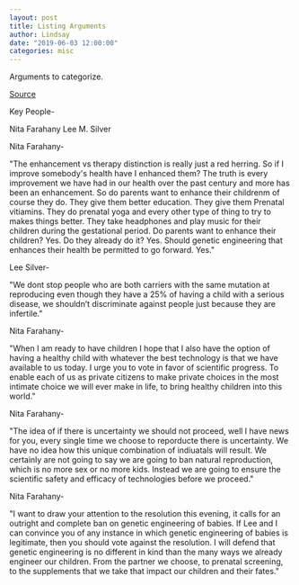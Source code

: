 ```yaml
---
layout: post
title: Listing Arguments
author: Lindsay
date: "2019-06-03 12:00:00"
categories: misc
---
```


Arguments to categorize.

[Source](https://www.youtube.com/watch?v=fEn7XOr34Zo&t=5504s)

Key People-

Nita Farahany
Lee M. Silver

Nita Farahany-

"The enhancement vs therapy distinction is really just a red herring. So if I improve somebody's health have I enhanced them? The truth is every improvement we have had in our health over the past century and more has been an enhancement. So do parents want to enhance their childrenm of course they do. They give them better education. They give them Prenatal vitiamins. They do prenatal yoga and every other type of thing to try to makes things better. They take headphones and play music for their children during the gestational period. Do parents want to enhance their children? Yes. Do they already do it? Yes. Should genetic engineering that enhances their health be permitted to go forward. Yes."

Lee Silver-

"We dont stop people who are both carriers with the same mutation at reproducing even though they have a 25% of having a child with a serious disease, we shouldn’t discriminate against people just because they are infertile."

Nita Farahany-

"When I am ready to have children I hope that I also have the option of having a healthy child with whatever the best technology is that we have available to us today.
I urge you to vote in favor of scientific progress. To enable each of us as private citizens to make private choices in the most intimate choice we will ever make in life, to bring healthy children into this world."

Nita Farahany-

"The idea of if there is uncertainty we should not proceed, well I have news for you, every single time we choose to reporducte there is uncertainty. We have no idea how this unique combination of indiuatals will result. We certainly are not going to say we are going to ban natural reproduction, which is no more sex or no more kids.
Instead we are going to ensure the scientific safety and efficacy of technologies before we proceed."

Nita Farahany-

"I want to draw your attention to the resolution this evening, it calls for an outright and complete ban on genetic engineering of babies. If Lee and I can convince you of any instance in which genetic engineering of babies is legitimate, then you should vote against the resolution. I will defend that genetic engineering is no different in kind than the many ways we already engineer our children. From the partner we choose, to prenatal screening, to the supplements that we take that impact our children and their fates."
